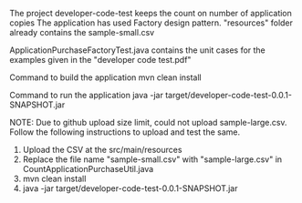 The project developer-code-test keeps the count on number of application copies 
The application has used Factory design pattern.
"resources" folder already contains the sample-small.csv

ApplicationPurchaseFactoryTest.java contains the unit cases for the examples given in the "developer code test.pdf"

Command to build the application
mvn clean install

Command to run the application
java -jar target/developer-code-test-0.0.1-SNAPSHOT.jar

NOTE: Due to github upload size limit, could not upload sample-large.csv. Follow the following instructions to upload and test the same. 
1. Upload the CSV at the src/main/resources
2. Replace the file name "sample-small.csv" with "sample-large.csv" in  CountApplicationPurchaseUtil.java 
3. mvn clean install
4. java -jar target/developer-code-test-0.0.1-SNAPSHOT.jar